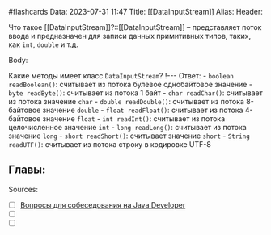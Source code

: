 #flashcards
Data: 2023-07-31 11:47
Title: [[DataInputStream]]
Alias:
Header:

Что такое [[DataInputStream]]?::[[DataInputStream]] – представляет поток ввода и предназначен для записи данных примитивных типов, таких, как `int`, `double` и т.д.
<!--SR:!2023-11-04,10,590-->


Body:



Какие методы имеет класс `DataInputStream`?
!---
Ответ:
	- `boolean readBoolean()`: считывает из потока булевое однобайтовое значение
	- `byte readByte()`: считывает из потока 1 байт
	- `char readChar()`: считывает из потока значение `char`
	- `double readDouble()`: считывает из потока 8-байтовое значение `double`
	- `float readFloat()`: считывает из потока 4-байтовое значение `float`
	- `int readInt()`: считывает из потока целочисленное значение `int`
	- `long readLong()`: считывает из потока значение `long`
	- `short readShort()`: считывает значение `short`
	- `String readUTF()`: считывает из потока строку в кодировке UTF-8
<!--SR:!2023-11-03,10,321-->




Главы:
-


Sources:
- [ ] [Вопросы для собеседования на Java Developer](https://github.com/enhorse/java-interview/blob/master/README.md#%D0%9E%D0%9E%D0%9F)
- [ ] []()
- [ ] []()
